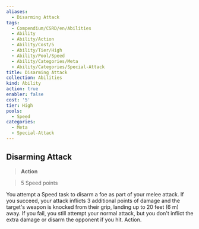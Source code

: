 ```yaml
---
aliases:
  - Disarming Attack
tags:
  - Compendium/CSRD/en/Abilities
  - Ability
  - Ability/Action
  - Ability/Cost/5
  - Ability/Tier/High
  - Ability/Pool/Speed
  - Ability/Categories/Meta
  - Ability/Categories/Special-Attack
title: Disarming Attack
collection: Abilities
kind: Ability
action: true
enabler: false
cost: '5'
tier: High
pools:
  - Speed
categories:
  - Meta
  - Special-Attack
---
```

## Disarming Attack    
>**Action**    
>5 Speed points  
    
You attempt a Speed task to disarm a foe as part of your melee attack. If you succeed, your attack inflicts 3 additional points of damage and the target's weapon is knocked from their grip, landing up to 20 feet (6 m) away. If you fail, you still attempt your normal attack, but you don't inflict the extra damage or disarm the opponent if you hit. Action.